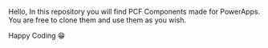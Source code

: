 Hello,
In this repository you will find PCF Components made for PowerApps.
You are free to clone them and use them as you wish.

Happy Coding 😁

